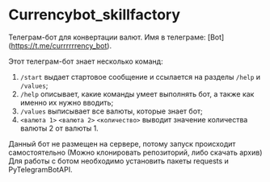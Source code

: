 # Сurrencybot_skillfactory

Телеграм-бот для конвертации валют. 
Имя в телеграме: [Bot] (https://t.me/currrrrrency_bot).

Этот телеграм-бот знает несколько команд:

1. `/start` выдает стартовое сообщение и ссылается на разделы `/help` и `/values`;
2. `/help` описывает, какие команды умеет выполнять бот, а также как именно их нужно вводить;
3. `/values` выписывает все валюты, которые знает бот;
4. `<валюта 1>` `<валюта 2>` `<количество>` выводит значение количества валюты 2 от валюты 1.

Данный бот не размещен на сервере, потому запуск происходит самостоятельно (Можно клонировать репозиторий, либо скачать архив) 
Для работы с ботом необходимо установить пакеты requests и PyTelegramBotAPI.
